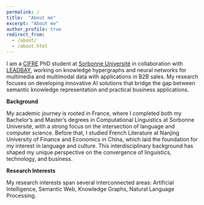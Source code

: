 ```yaml
---
permalink: /
title:  "About me"
excerpt: "About me"
author_profile: true
redirect_from: 
  - /about/
  - /about.html
---
```


I am a [CIFRE](https://www.enseignementsup-recherche.gouv.fr/fr/les-cifre-46510) PhD student at [Sorbonne Université](https://www.enseignementsup-recherche.gouv.fr/fr/les-cifre-46510) in collaboration with [LEADBAY](https://www.leadbay.ai), working on knowledge hypergraphs and neural networks for multimedia and multimodal data with applications in B2B sales. My research focuses on developing innovative AI solutions that bridge the gap between semantic knowledge representation and practical business applications.

**Background**

My academic journey is rooted in France, where I completed both my Bachelor’s and Master’s degrees in Computational Linguistics at Sorbonne Université, with a strong focus on the intersection of language and computer science. Before that, I studied French Literature at Nanjing University of Finance and Economics in China, which laid the foundation for my interest in language and culture. This interdisciplinary background has shaped my unique perspective on the convergence of linguistics, technology, and business.

**Research Interests**

My research interests span several interconnected areas:
Artificial Intelligence, Semantic Web, Knowledge Graphs, Natural Language Processing.

